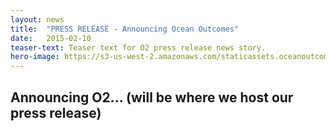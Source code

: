 ```yaml
---
layout: news
title:  "PRESS RELEASE - Announcing Ocean Outcomes"
date:   2015-02-10
teaser-text: Teaser text for O2 press release news story.
hero-image: https://s3-us-west-2.amazonaws.com/staticassets.oceanoutcomes.org/Denis+Semenov+2.jpg
---
```


## Announcing O2... (will be where we host our press release)
